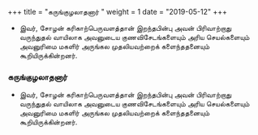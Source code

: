 ﻿+++
title = "கருங்குழலாதனார்  "
weight = 1
date = "2019-05-12"
+++


- இவர், சோழன் கரிகாற்பெருவளத்தான் இறந்தபின்பு அவன் பிரிவாற்றாது வருந்துதல் வாயிலாக அவனுடைய குணவிசேடங்களையும் அரிய செயல்களையும் அவனுரிமை மகளிர் அருங்கல முதலியவற்றைக் களைந்ததனையும் கூறியிருக்கின்றனர். 
  
### கருங்குழலாதனார்  
- இவர், சோழன் கரிகாற்பெருவளத்தான் இறந்தபின்பு அவன் பிரிவாற்றாது வருந்துதல் வாயிலாக அவனுடைய குணவிசேடங்களையும் அரிய செயல்களையும் அவனுரிமை மகளிர் அருங்கல முதலியவற்றைக் களைந்ததனையும் கூறியிருக்கின்றனர். 
